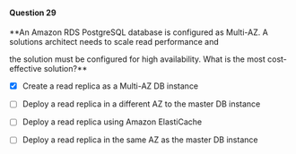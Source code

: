 #### Question  29


**An Amazon RDS PostgreSQL database is configured as Multi-AZ. A solutions architect needs to scale read performance and

the solution must be configured for high availability. What is the most cost-effective solution?**


- [x] Create a read replica as a Multi-AZ DB instance


- [ ] Deploy a read replica in a different AZ to the master DB instance


- [ ] Deploy a read replica using Amazon ElastiCache


- [ ] Deploy a read replica in the same AZ as the master DB instance

